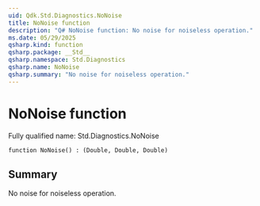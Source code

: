 ```yaml
---
uid: Qdk.Std.Diagnostics.NoNoise
title: NoNoise function
description: "Q# NoNoise function: No noise for noiseless operation."
ms.date: 05/29/2025
qsharp.kind: function
qsharp.package: __Std__
qsharp.namespace: Std.Diagnostics
qsharp.name: NoNoise
qsharp.summary: "No noise for noiseless operation."
---
```


# NoNoise function

Fully qualified name: Std.Diagnostics.NoNoise

```qsharp
function NoNoise() : (Double, Double, Double)
```

## Summary
 No noise for noiseless operation.
